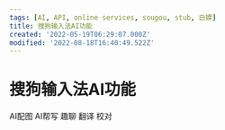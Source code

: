 ```yaml
---
tags: [AI, API, online services, sougou, stub, 白嫖]
title: 搜狗输入法AI功能
created: '2022-05-19T06:29:07.000Z'
modified: '2022-08-18T16:40:49.522Z'
---
```


# 搜狗输入法AI功能

AI配图 AI帮写 趣聊 翻译 校对
